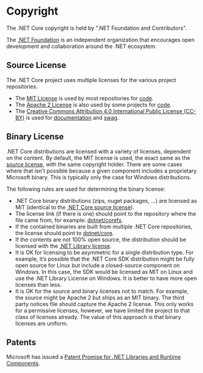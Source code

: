 Copyright
=========

The .NET Core copyright is held by ".NET Foundation and Contributors".

The [.NET Foundation](https://www.dotnetfoundation.org/) is an independent organization that encourages open development and collaboration around the .NET ecosystem.

Source License
--------------

The .NET Core project uses multiple licenses for the various project repositories.

- The [MIT License](https://opensource.org/licenses/MIT) is used by most repositories for [code](https://github.com/dotnet/coreclr/).
- The  [Apache 2 License](https://opensource.org/licenses/Apache-2.0) is also used by some projects for [code](https://github.com/dotnet/roslyn/).
- The [Creative Commons Attribution 4.0 International Public License (CC-BY)](https://creativecommons.org/licenses/by/4.0/) is used for [documentation](https://github.com/dotnet/docs/) and [swag](https://github.com/dotnet/swag).

Binary License
--------------

.NET Core distributions are licensed with a variety of licenses, dependent on the content. By default, the MIT license is used, the exact same as the [source license](https://github.com/dotnet/core/blob/master/LICENSE.TXT), with the same copyright holder. There are some cases where that isn't possible because a given component includes a proprietary Microsoft binary. This is typically only the case for Windows distributions.

The following rules are used for determining the binary license:

- .NET Core binary distributions (zips, nuget packages, …) are licensed as MIT (identical to the [.NET Core source license](https://github.com/dotnet/core/blob/master/LICENSE.TXT)).
- The license link (if there is one) should point to the repository where the file came from, for example: [dotnet/corefx](https://github.com/dotnet/corefx/blob/master/LICENSE.TXT).
- If the contained binaries are built from multiple .NET Core repositories, the license should point to [dotnet/core](https://github.com/dotnet/core/blob/master/LICENSE.TXT).
- If the contents are not 100% open source, the distribution should be licensed with the [.NET Library license](https://www.microsoft.com/net/dotnet_library_license.htm).
- It is OK for licensing to be asymmetric for a single distribution type. For example, it’s possible that the .NET Core SDK distribution might be fully open source for Linux but include a closed-source component on Windows. In this case, the SDK would be licensed as MIT on Linux and use the .NET Library License on Windows. It is better to have more open licenses than less.
- It is OK for the source and binary licenses not to match. For example, the source might be Apache 2 but ships as an MIT binary.  The third party notices file should capture the Apache 2 license. This only works for a permissive licenses, however, we have limited the project to that class of licenses already. The value of this approach is that binary licenses are uniform.

Patents
-------

Microsoft has issued a [Patent Promise for .NET Libraries and Runtime Components](/PATENTS.TXT).
